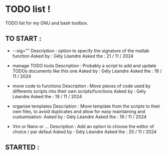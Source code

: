 
# TODO list !

TODO list for my GNU and bash toolbox.


## TO START :

- --sig=""
	Description :
		option to specify the signature of the matlab function
	Asked by :
		Gély Léandre
	Asked the :
		21 / 11 / 2024

- manage TODO tools 
	Description : 
		Probably a script to add and update TODOs documents like this one
	Asked by :
		Gély Léandre
	Asked the :
		19 / 11 / 2024

- move code to functions
	Description :
		Move pieces of code used by differents scripts into their own scripts/functions
	Asked by :
		Gély Léandre
	Asked the :
		19 / 11 / 2024

- organise templates
	Description :
		Move template from the scripts to their own files, to avoid duplicates and allow for easy maintaining and custumisation.
	Asked by :
		Gély Léandre
	Asked the :
		19 / 11 / 2024

- Vim or Nano or ...
	Description :
		Add an option to choose the editor of choice / par defaut
	Asked by :
		Gély Léandre
	Asked the :
		20 / 11 / 2024


## STARTED :

